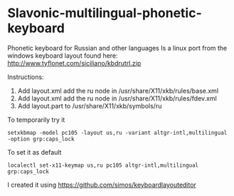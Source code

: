 # Slavonic-multilingual-phonetic-keyboard
Phonetic keyboard for Russian and other languages
Is a linux port from the windows keyboard layout found here: http://www.tyflonet.com/siciliano/kbdrutrl.zip

Instructions:
1. Add layout.xml add the ru node in /usr/share/X11/xkb/rules/base.xml
2. Add layout.xml add the ru node in /usr/share/X11/xkb/rules/fdev.xml
3. Add layout.part to /usr/share/X11/xkb/symbols/ru

To temporarily try it

    setxkbmap -model pc105 -layout us,ru -variant altgr-intl,multilingual -option grp:caps_lock

To set it as default

    localectl set-x11-keymap us,ru pc105 altgr-intl,multilingual grp:caps_lock

I created it using https://github.com/simos/keyboardlayouteditor
